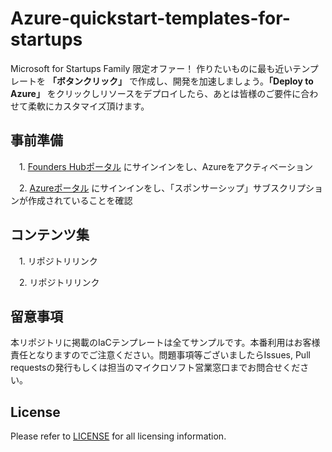 # Azure-quickstart-templates-for-startups
Microsoft for Startups Family 限定オファー！ 作りたいものに最も近いテンプレートを **「ボタンクリック」** で作成し、開発を加速しましょう。**「Deploy to Azure」** をクリックしリソースをデプロイしたら、あとは皆様のご要件に合わせて柔軟にカスタマイズ頂けます。

## 事前準備
　1. [Founders Hubポータル](https://startups.microsoft.com/) にサインインをし、Azureをアクティベーション

　2. [Azureポータル](https://portal.azure.com/?feature.customportal=false#home) にサインインをし、「スポンサーシップ」サブスクリプションが作成されていることを確認

## コンテンツ集
　1. リポジトリリンク

　2. リポジトリリンク
　
## 留意事項
本リポジトリに掲載のIaCテンプレートは全てサンプルです。本番利用はお客様責任となりますのでご注意ください。問題事項等ございましたらIssues, Pull requestsの発行もしくは担当のマイクロソフト営業窓口までお問合せください。

## License
Please refer to [LICENSE](https://github.com/NoriMin/Azure-quickstart-templates-for-startups/blob/main/LICENSE) for all licensing information.
